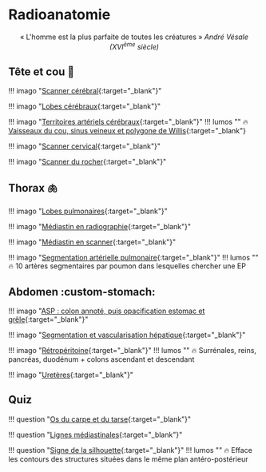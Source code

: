 # Radioanatomie

<p style="text-align: center">« L'homme est la plus parfaite de toutes les créatures » <i>André Vésale (XVI<sup>ème</sup> siècle)</i></p>

## Tête et cou :brain:

!!! imago "[Scanner cérébral](https://radiopaedia.org/cases/73395/studies/84157){:target="_blank"}"

!!! imago "[Lobes cérébraux](https://radiopaedia.org/cases/61691/studies/69700?lang=gb){:target="_blank"}"

!!! imago "[Territoires artériels cérébraux](https://radiopaedia.org/cases/10814/studies/11258?lang=gb){:target="_blank"}"
    !!! lumos ""
        :fire: [Vaisseaux du cou, sinus veineux et polygone de Willis](https://radiopaedia.org/cases/42608/studies/45749){:target="_blank"}

!!! imago "[Scanner cervical](https://radiopaedia.org/cases/74853/studies/85868){:target="_blank"}"

!!! imago "[Scanner du rocher](https://radiopaedia.org/cases/37030/studies/38707){:target="_blank"}"


## Thorax :lungs:

!!! imago "[Lobes pulmonaires](https://radiopaedia.org/cases/58938/studies/66192){:target="_blank"}"

!!! imago "[Médiastin en radiographie](https://radiopaedia.org/cases/46331/studies/50742){:target="_blank"}"

!!! imago "[Médiastin en scanner](https://radiopaedia.org/cases/afaeb3211ebdf9a71d6691f173581d7e/studies/148477?lang=gb){:target="_blank"}"

!!! imago "[Segmentation artérielle pulmonaire](https://radiopaedia.org/cases/168458/studies/136793){:target="_blank"}"
    !!! lumos ""
        :fire: 10 artères segmentaires par poumon dans lesquelles chercher une EP


## Abdomen :custom-stomach:

!!! imago "[ASP : colon annoté, puis opacification estomac et grêle](https://radiopaedia.org/cases/3d007ebb9a00c29ccc78386c8ead1c4e/studies/148292?lang=gb){:target="_blank"}"

!!! imago "[Segmentation et vascularisation hépatique](https://radiopaedia.org/cases/45972/studies/50576?source_of=https%3A%2F%2Fradiopaedia.org%2Farticles%2Fliver){:target="_blank"}"

!!! imago "[Rétropéritoine](https://radiopaedia.org/cases/7a16702712e4a16175770adde93fdae6/studies/148424?lang=us){:target="_blank"}"
    !!! lumos ""
        :fire: Surrénales, reins, pancréas, duodénum + colons ascendant et descendant

!!! imago "[Uretères](https://radiopaedia.org/cases/56625/studies/63384?source_of=https%3A%2F%2Fradiopaedia.org%2Farticles%2Fureter){:target="_blank"}"


## Quiz

!!! question "[Os du carpe et du tarse](https://radiopaedia.org/cases/dccf74a239a566bb601faae7166841dc/studies/148291?lang=gb){:target="_blank"}"

!!! question "[Lignes médiastinales](https://radiopaedia.org/cases/98a2e131545a432d46ac8b388dcda134/studies/148475?lang=gb){:target="_blank"}"

!!! question "[Signe de la silhouette](https://radiopaedia.org/cases/ec6f7b52677c7d9b00cae4734bb3b9cf/studies/148476?lang=gb){:target="_blank"}"
    !!! lumos ""
        :fire: Efface les contours des structures situées dans le même plan antéro-postérieur